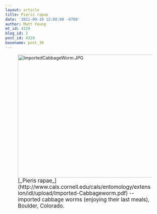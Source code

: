 ```yaml
---
layout: article
title: Pieris rapae
date: '2011-09-19 12:00:00 -0700'
author: Matt Young
mt_id: 4329
blog_id: 2
post_id: 4329
basename: post_30
---
```

<figure>
<img src="/PT/uploads/2011/ImportedCabbageWorm.JPG" alt="ImportedCabbageWorm.JPG" width="600" height="390" />
<figcaption markdown="span">
<big>[_Pieris rapae_](http://www.cals.cornell.edu/cals/entomology/extension/idl/upload/Imported-Cabbageworm.pdf) -- imported cabbage worms (enjoying their last meals), Boulder, Colorado.</big>

</figcaption>
</figure>
